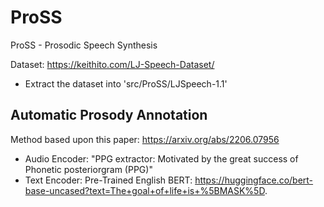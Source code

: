 # ProSS
ProSS - Prosodic Speech Synthesis 


Dataset: https://keithito.com/LJ-Speech-Dataset/
- Extract the dataset into 'src/ProSS/LJSpeech-1.1'

## Automatic Prosody Annotation
Method based upon this paper: https://arxiv.org/abs/2206.07956
- Audio Encoder: "PPG extractor: Motivated by the great success of Phonetic posteriorgram (PPG)"
- Text Encoder: Pre-Trained English BERT: https://huggingface.co/bert-base-uncased?text=The+goal+of+life+is+%5BMASK%5D.

